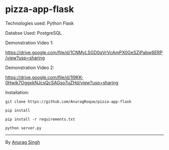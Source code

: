 # pizza-app-flask

Technologies used: Python Flask

Databse Used: PostgreSQL

Demonstration Video 1:

https://drive.google.com/file/d/1CNMyLSGD0qVrVcAmPX0GeSZiPabw6ERP/view?usp=sharing

Demonstration Video 2:

https://drive.google.com/file/d/1l9KK-0Hwik7OggxkNJcsQcSAGso7uZHd/view?usp=sharing

Installation:

```
git clone https://github.com/AnuragRoque/pizza-app-flask
```

```
pip install 
```

```
pip install -r requirements.txt
```

```
python server.py
```

---

By [Anurag Singh](https://github.com/AnuragRoque/)
